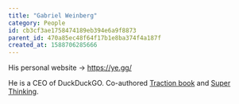 ```yaml
---
title: "Gabriel Weinberg"
category: People
id: cb3cf3ae1758474189eb394e6a9f8873
parent_id: 470a85ec48f64f17b1e8ba374f4a187f
created_at: 1588706285666
---
```


His personal website -> https://ye.gg/

He is a CEO of DuckDuckGO. Co-authored [Traction book](https://amzn.to/2EboAtt) and [Super Thinking](https://superthinking.com/). 
    